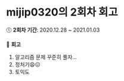 # mijip0320의 2회차 회고

:clock5: **​2회차 기간**: 2020.12.28 ~ 2021.01.03 

:pencil: **회고**

1. 알고리즘 문제 꾸준히 풀자...
2. 정처기:weary::confounded:
3. 토익도 
